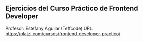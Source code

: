 ## Ejercicios del Curso Práctico de Frontend Developer

Profesor:   Estefany Aguilar (Teffcode)
URL:    https://platzi.com/cursos/frontend-developer-practico/
